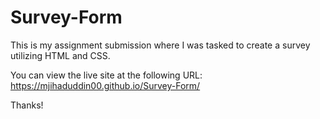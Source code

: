 # Survey-Form
This is my assignment submission where I was tasked to create a survey utilizing HTML and CSS.

You can view the live site at the following URL: https://mjihaduddin00.github.io/Survey-Form/

Thanks!
